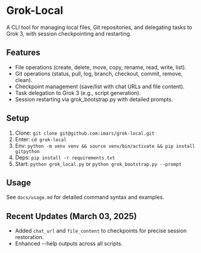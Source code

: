 # Grok-Local

A CLI tool for managing local files, Git repositories, and delegating tasks to Grok 3, with session checkpointing and restarting.

## Features
- File operations (create, delete, move, copy, rename, read, write, list).
- Git operations (status, pull, log, branch, checkout, commit, remove, clean).
- Checkpoint management (save/list with chat URLs and file content).
- Task delegation to Grok 3 (e.g., script generation).
- Session restarting via grok_bootstrap.py with detailed prompts.

## Setup
1. Clone: `git clone git@github.com:imars/grok-local.git`
2. Enter: `cd grok-local`
3. Env: `python -m venv venv && source venv/bin/activate && pip install gitpython`
4. Deps: `pip install -r requirements.txt`
5. Start: `python grok_local.py` or `python grok_bootstrap.py --prompt`

## Usage
See `docs/usage.md` for detailed command syntax and examples.

## Recent Updates (March 03, 2025)
- Added `chat_url` and `file_content` to checkpoints for precise session restoration.
- Enhanced --help outputs across all scripts.
